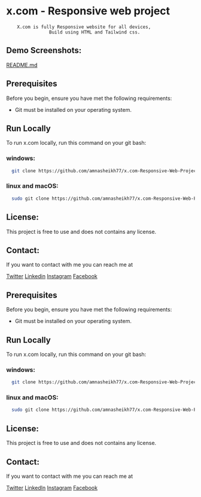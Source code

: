 #             x.com - Responsive web project

        X.com is fully Responsive website for all devices,
                    Build using HTML and Tailwind css.
## Demo Screenshots:

[README.md](https://github.com/user-attachments/files/18208012/README.md)

## Prerequisites

Before you begin, ensure you have met the following requirements:

- Git must be installed on your operating system.




## Run Locally

To run x.com locally, run this command on your git bash:

### windows:
```bash
  git clone https://github.com/amnasheikh77/x.com-Responsive-Web-Project.git
```

### linux and macOS:
```bash
  sudo git clone https://github.com/amnasheikh77/x.com-Responsive-Web-Project.git
```


## License:

This project is free to use and does not contains any license.


## Contact:
If you want to contact with me you can reach me at

[Twitter](https://x.com/aamnasheikh77) 
[Linkedin](https://www.linkedin.com/in/aamna-azam-14551a2b9/) 
[Instagram](https://www.instagram.com/aamna_azam_official/)
[Facebook](https://www.facebook.com/profile.php?id=100074744018458)





## Prerequisites

Before you begin, ensure you have met the following requirements:

- Git must be installed on your operating system.



## Run Locally

To run x.com locally, run this command on your git bash:

### windows:
```bash
  git clone https://github.com/amnasheikh77/x.com-Responsive-Web-Project.git
```

### linux and macOS:
```bash
  sudo git clone https://github.com/amnasheikh77/x.com-Responsive-Web-Project.git
```

## License:

This project is free to use and does not contains any license.

## Contact:
If you want to contact with me you can reach me at

[Twitter](https://x.com/aamnasheikh77) 
[LinkedIn](https://www.linkedin.com/in/aamna-azam-14551a2b9/) 
[Instagram](https://www.instagram.com/aamna_azam_official/)
[Facebook](https://www.facebook.com/profile.php?id=100074744018458)
